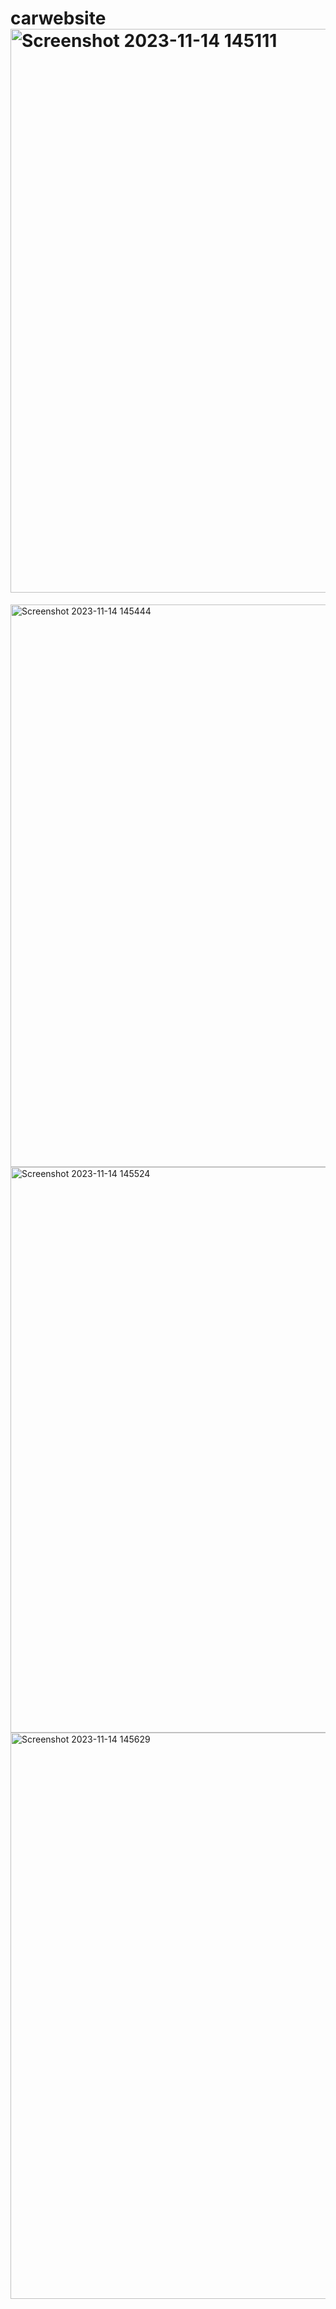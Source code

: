 # carwebsite<img width="902" alt="Screenshot 2023-11-14 145111" src="https://github.com/Raagav06/carwebsite/assets/149502675/7ef108b3-9aea-48a2-9b83-6d3af443f8bd">
<img width="900" alt="Screenshot 2023-11-14 145444" src="https://github.com/Raagav06/carwebsite/assets/149502675/8ce4a8d8-e437-4a81-8244-87324c1e5155">
<img width="905" alt="Screenshot 2023-11-14 145524" src="https://github.com/Raagav06/carwebsite/assets/149502675/8699106d-cd40-4869-8567-8a4f198a8f30">
<img width="906" alt="Screenshot 2023-11-14 145629" src="https://github.com/Raagav06/carwebsite/assets/149502675/058432a1-1eef-4505-8fea-045bc0f0a29f">
